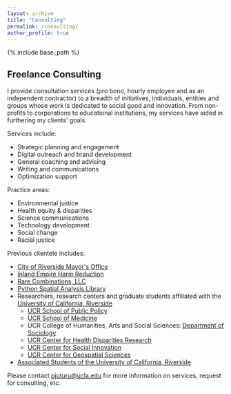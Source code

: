 ```yaml
---
layout: archive
title: "Consulting"
permalink: /consulting/
author_profile: true
---
```


{% include base_path %}

## Freelance Consulting
I provide consultation services (pro bono, hourly employee and as an independent contractor) to a breadth of initiatives, individuals, entities and groups whose work is dedicated to social good and innovation. From non-profits to corporations to educational institutions, my services have aided in furthering my clients' goals. 

Services include:
- Strategic planning and engagement
- Digital outreach and brand development 
- General coaching and advising 
- Writing and communications 
- Optimization support

Practice areas:
- Environmental justice
- Health equity & disparities
- Science communications
- Technology development 
- Social change 
- Racial justice 

Previous clientele includes:
- [City of Riverside Mayor's Office](https://www.riversideca.gov/mayor/)
- [Inland Empire Harm Reduction](https://www.ieharmreduction.org/)
- [Rare Combinations, LLC](http://rarecombinations.com/)
- [Python Spatial Analysis Library](https://pysal.org/)
- Researchers, research centers and graduate students affiliated with the [University of California, Riverside](ucr.edu)
  - [UCR School of Public Policy](https://spp.ucr.edu/)
  - [UCR School of Medicine](https://medschool.ucr.edu/)
  - UCR College of Humanities, Arts and Social Sciences: [Department of Sociology](https://sociology.ucr.edu/)
  - [UCR Center for Health Disparities Research](https://healthdisparities.ucr.edu/)
  - [UCR Center for Social Innovation](https://socialinnovation.ucr.edu/)
  - [UCR Center for Geospatial Sciences](https://spatial.ucr.edu/)
- [Associated Students of the University of California, Riverside](https://asucr.ucr.edu/)

Please contact [pjuturu@ucla.edu](mailto:pjuturu@ucla.edu) for more information on services, request for consulting, etc.
